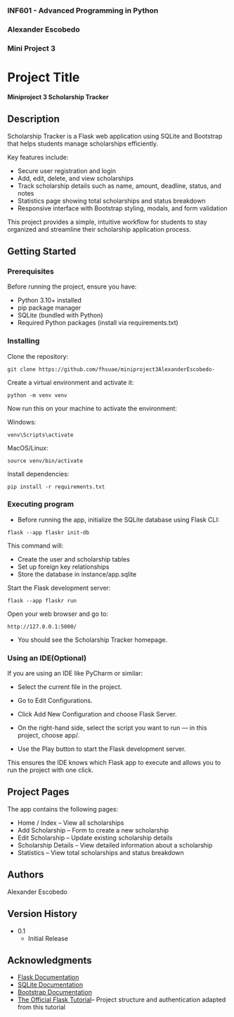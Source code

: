 ### INF601 - Advanced Programming in Python
### Alexander Escobedo 
### Mini Project 3 
 
 
# Project Title
 
**Miniproject 3 Scholarship Tracker**
 
## Description
 
Scholarship Tracker is a Flask web application using SQLite and Bootstrap that helps students manage scholarships efficiently.  

Key features include:  
* Secure user registration and login  
* Add, edit, delete, and view scholarships  
* Track scholarship details such as name, amount, deadline, status, and notes  
* Statistics page showing total scholarships and status breakdown  
* Responsive interface with Bootstrap styling, modals, and form validation  

This project provides a simple, intuitive workflow for students to stay organized and streamline their scholarship application process.
## Getting Started
 
### Prerequisites
 
Before running the project, ensure you have:
*  Python 3.10+ installed
* pip package manager
* SQLite (bundled with Python)
* Required Python packages (install via requirements.txt)


### Installing
 
Clone the repository:
```
git clone https://github.com/fhsuae/miniproject3AlexanderEscobedo-
```
Create a virtual environment and activate it: 
```
python -m venv venv
```
Now run this on your machine to activate the environment:

Windows:
```
venv\Scripts\activate
```
MacOS/Linux:
```
source venv/bin/activate
```
Install dependencies:
```
pip install -r requirements.txt
```
 
### Executing program

* Before running the app, initialize the SQLite database using Flask CLI:
```
flask --app flaskr init-db
```
This command will:
* Create the user and scholarship tables
* Set up foreign key relationships
* Store the database in instance/app.sqlite


Start the Flask development server:
```
flask --app flaskr run
```
Open your web browser and go to:
```
http://127.0.0.1:5000/
```
* You should see the Scholarship Tracker homepage.
### Using an IDE(Optional)

If you are using an IDE like PyCharm or similar:

* Select the current file in the project.

* Go to Edit Configurations.

* Click Add New Configuration and choose Flask Server.

* On the right-hand side, select the script you want to run — in this project, choose app/.

* Use the Play button to start the Flask development server.

This ensures the IDE knows which Flask app to execute and allows you to run the project with one click.
 
## Project Pages
The app contains the following pages:
* Home / Index – View all scholarships
* Add Scholarship – Form to create a new scholarship
* Edit Scholarship – Update existing scholarship details
* Scholarship Details – View detailed information about a scholarship
* Statistics – View total scholarships and status breakdown



## Authors
 
Alexander Escobedo
 
## Version History

* 0.1
    * Initial Release

 
## Acknowledgments

* [Flask Documentation](https://flask.palletsprojects.com/en/stable/)
* [SQLite Documentation](https://sqlite.org/docs.html)
* [Bootstrap Documentation](https://getbootstrap.com/docs/4.1/getting-started/introduction/)
* [The Official Flask Tutorial](https://flask.palletsprojects.com/en/stable/tutorial/)– Project structure and authentication adapted from this tutorial

